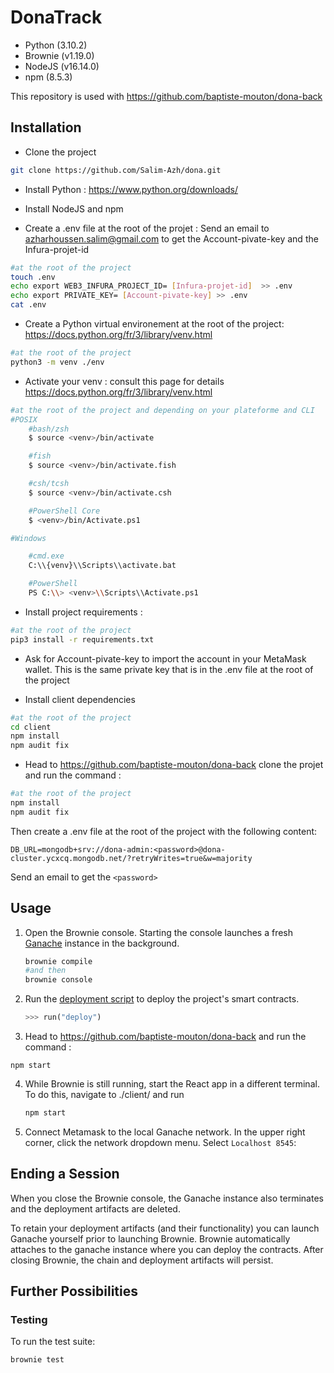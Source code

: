 # DonaTrack

* Python (3.10.2)
* Brownie (v1.19.0)
* NodeJS (v16.14.0)
* npm (8.5.3)

This repository is used with https://github.com/baptiste-mouton/dona-back 

## Installation

* Clone the project

```bash
git clone https://github.com/Salim-Azh/dona.git
```

* Install Python : https://www.python.org/downloads/

* Install NodeJS and npm

* Create a .env file at the root of the projet :
Send an email to azharhoussen.salim@gmail.com to get the Account-pivate-key and the Infura-projet-id

```bash 
#at the root of the project 
touch .env
echo export WEB3_INFURA_PROJECT_ID= [Infura-projet-id]  >> .env
echo export PRIVATE_KEY= [Account-pivate-key] >> .env
cat .env
```

* Create a Python virtual environement at the root of the project: https://docs.python.org/fr/3/library/venv.html

```bash 
#at the root of the project 
python3 -m venv ./env
```

* Activate your venv : consult this page for details https://docs.python.org/fr/3/library/venv.html

```bash 
#at the root of the project and depending on your plateforme and CLI
#POSIX
    #bash/zsh
    $ source <venv>/bin/activate

    #fish
    $ source <venv>/bin/activate.fish

    #csh/tcsh
    $ source <venv>/bin/activate.csh

    #PowerShell Core
    $ <venv>/bin/Activate.ps1

#Windows

    #cmd.exe
    C:\\{venv}\\Scripts\\activate.bat

    #PowerShell
    PS C:\\> <venv>\\Scripts\\Activate.ps1
```

* Install project requirements :

```bash
#at the root of the project
pip3 install -r requirements.txt 
```

* Ask for Account-pivate-key to import the account in your MetaMask wallet. This is the same private key that is in the .env file at the root of the project 

* Install client dependencies

```bash
#at the root of the project
cd client
npm install
npm audit fix
```

* Head to https://github.com/baptiste-mouton/dona-back clone the projet and run the command :

```bash
#at the root of the project
npm install
npm audit fix
```

Then create a .env file at the root of the project with the following content: 
```
DB_URL=mongodb+srv://dona-admin:<password>@dona-cluster.ycxcq.mongodb.net/?retryWrites=true&w=majority
```

Send an email to get the `<password>`

## Usage

1. Open the Brownie console. Starting the console launches a fresh [Ganache](https://www.trufflesuite.com/ganache) instance in the background.

    ```bash
    brownie compile
    #and then 
    brownie console
    ```

2. Run the [deployment script](scripts/deploy.py) to deploy the project's smart contracts.

    ```python
    >>> run("deploy")
    ```

3. Head to https://github.com/baptiste-mouton/dona-back and run the command :

```
npm start
```

4. While Brownie is still running, start the React app in a different terminal.
    To do this, navigate to ./client/ and run

    ```bash
    npm start
    ```

4. Connect Metamask to the local Ganache network. In the upper right corner, click the network dropdown menu. Select `Localhost 8545`:


## Ending a Session

When you close the Brownie console, the Ganache instance also terminates and the deployment artifacts are deleted.

To retain your deployment artifacts (and their functionality) you can launch Ganache yourself prior to launching Brownie. Brownie automatically attaches to the ganache instance where you can deploy the contracts. After closing Brownie, the chain and deployment artifacts will persist.

## Further Possibilities

### Testing

To run the test suite:

```bash
brownie test
```